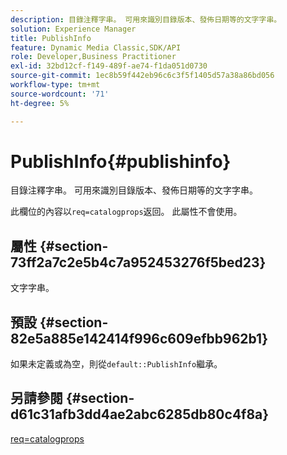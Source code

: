 ```yaml
---
description: 目錄注釋字串。 可用來識別目錄版本、發佈日期等的文字字串。
solution: Experience Manager
title: PublishInfo
feature: Dynamic Media Classic,SDK/API
role: Developer,Business Practitioner
exl-id: 32bd12cf-f149-489f-ae74-f1da051d0730
source-git-commit: 1ec8b59f442eb96c6c3f5f1405d57a38a86bd056
workflow-type: tm+mt
source-wordcount: '71'
ht-degree: 5%

---
```


# PublishInfo{#publishinfo}

目錄注釋字串。 可用來識別目錄版本、發佈日期等的文字字串。

此欄位的內容以`req=catalogprops`返回。 此屬性不會使用。

## 屬性 {#section-73ff2a7c2e5b4c7a952453276f5bed23}

文字字串。

## 預設 {#section-82e5a885e142414f996c609efbb962b1}

如果未定義或為空，則從`default::PublishInfo`繼承。

## 另請參閱 {#section-d61c31afb3dd4ae2abc6285db80c4f8a}

[req=catalogprops](../../../../../is-api/http-ref/image-serving-api-ref/c-http-protocol-reference/c-command-reference/r-req/r-catalogprops.md#reference-d7f7438291dd44a1afb6963155625426)
